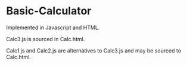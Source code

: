 # Basic-Calculator
Implemented in Javascript and HTML. 

Calc3.js is sourced in Calc.html.

Calc1.js and Calc2.js are alternatives to Calc3.js and may be sourced to Calc.html.

